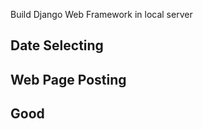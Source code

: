 Build Django Web Framework in local server

## Date Selecting

## Web Page Posting

## Good   






